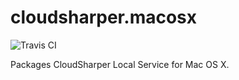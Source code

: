 cloudsharper.macosx
===================

![Travis CI](https://travis-ci.org/intellifactory/cloudsharper.macosx.svg?branch=master)

Packages CloudSharper Local Service for Mac OS X.

